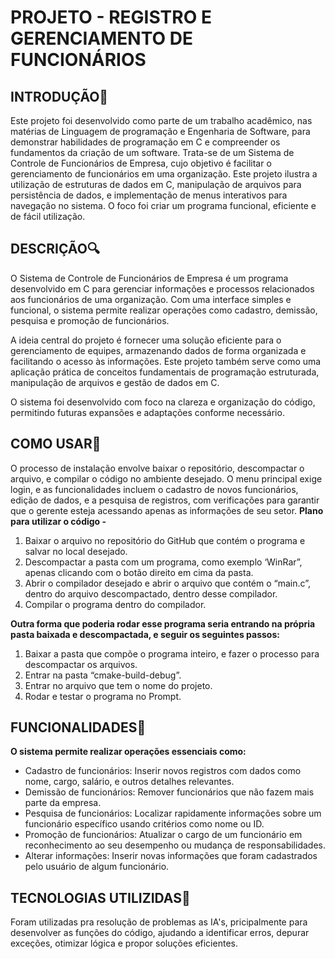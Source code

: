 # PROJETO - REGISTRO E GERENCIAMENTO DE FUNCIONÁRIOS <h2>
## **INTRODUÇÃO📖**
Este projeto foi desenvolvido como parte de um trabalho acadêmico, nas matérias de Linguagem de programação e Engenharia de Software, para demonstrar habilidades de programação em C e compreender os fundamentos da criação de um software. Trata-se de um Sistema de Controle de Funcionários de Empresa, cujo objetivo é facilitar o gerenciamento de funcionários em uma organização. Este projeto ilustra a utilização de estruturas de dados em C, manipulação de arquivos para persistência de dados, e implementação de menus interativos para navegação no sistema. O foco foi criar um programa funcional, eficiente e de fácil utilização.


## **DESCRIÇÃO🔍**
O Sistema de Controle de Funcionários de Empresa é um programa desenvolvido em C para gerenciar informações e processos relacionados aos funcionários de uma organização. Com uma interface simples e funcional, o sistema permite realizar operações como cadastro, demissão, pesquisa e promoção de funcionários.

A ideia central do projeto é fornecer uma solução eficiente para o gerenciamento de equipes, armazenando dados de forma organizada e facilitando o acesso às informações. Este projeto também serve como uma aplicação prática de conceitos fundamentais de programação estruturada, manipulação de arquivos e gestão de dados em C.

O sistema foi desenvolvido com foco na clareza e organização do código, permitindo futuras expansões e adaptações conforme necessário.


## **COMO USAR💭** 
O processo de instalação envolve baixar o repositório, descompactar o arquivo, e compilar o código no ambiente desejado. O menu principal exige login, e as funcionalidades incluem o cadastro de novos funcionários, edição de dados, e a pesquisa de registros, com verificações para garantir que o gerente esteja acessando apenas as informações de seu setor.
 **Plano para utilizar o código -**
  1.	Baixar o arquivo no repositório do GitHub que contém o programa e salvar no local desejado.
  2.	Descompactar a pasta com um programa, como exemplo ‘WinRar”, apenas clicando com o botão direito em cima da pasta.
  3.	Abrir o compilador desejado e abrir o arquivo que contém o “main.c”, dentro do arquivo descompactado, dentro desse compilador.
  4.	Compilar o programa dentro do compilador.

**Outra forma que poderia rodar esse programa seria entrando na própria pasta baixada e descompactada, e seguir os seguintes passos:**
 1. Baixar a pasta que compõe o programa inteiro, e fazer o processo para descompactar os arquivos.
 2. Entrar na pasta “cmake-build-debug”.
 3. Entrar no arquivo que tem o nome do projeto.
 4. Rodar e testar o programa no Prompt.

    
## **FUNCIONALIDADES🚀**
**O sistema permite realizar operações essenciais como:**

* Cadastro de funcionários: Inserir novos registros com dados como nome, cargo, salário, e outros detalhes relevantes.
* Demissão de funcionários: Remover funcionários que não fazem mais parte da empresa.
* Pesquisa de funcionários: Localizar rapidamente informações sobre um funcionário específico usando critérios como nome ou ID.
* Promoção de funcionários: Atualizar o cargo de um funcionário em reconhecimento ao seu desempenho ou mudança de responsabilidades.
* Alterar informações: Inserir novas informações que foram cadastrados pelo usuário de algum funcionário.


 ## **TECNOLOGIAS UTILIZIDAS🤖** 
Foram utilizadas pra resolução de problemas as IA's, pricipalmente para desenvolver as funções do código, ajudando a identificar erros, depurar exceções, otimizar lógica e propor soluções eficientes. 

